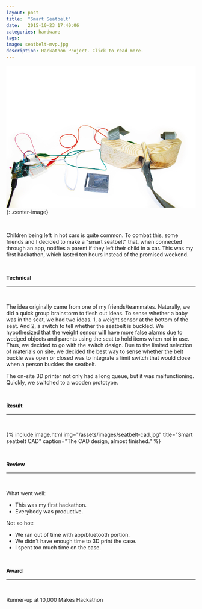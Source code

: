 ```yaml
---
layout: post
title:  "Smart Seatbelt"
date:   2015-10-23 17:40:06
categories: hardware
tags:
image: seatbelt-mvp.jpg
description: Hackathon Project. Click to read more.
---
```

![smart seatbelt](/assets/images/seatbelt-mvp.jpg "Our finished design. We switched midway from a 3D printed case to a wooden one."){: .center-image}

<br>

Children being left in hot cars is quite common. To combat this, some friends and I decided to make a "smart seatbelt" that, when connected through an app, notifies a parent if they left their child in a car. This was my first hackathon, which lasted ten hours instead of the promised weekend.

<br>

**Technical** 

---

<br>

The idea originally came from one of my friends/teammates. Naturally, we did a quick group brainstorm to flesh out ideas. To sense whether a baby was in the seat, we had two ideas. 1, a weight sensor at the bottom of the seat. And 2, a switch to tell whether the seatbelt is buckled. We hypothesized that the weight sensor will have more false alarms due to wedged objects and parents using the seat to hold items when not in use. Thus, we decided to go with the switch design. Due to the limited selection of materials on site, we decided the best way to sense whether the belt buckle was open or closed was to integrate a limit switch that would close when a person buckles the seatbelt. 

The on-site 3D printer not only had a long queue, but it was malfunctioning. Quickly, we switched to a wooden prototype. 

<br>

**Result**

---

<br>

{% include image.html
            img="/assets/images/seatbelt-cad.jpg"
            title="Smart seatbelt CAD"
            caption="The CAD design, almost finished." %}

<br>

**Review**

---

<br>

What went well:

- This was my first hackathon.
- Everybody was productive.

Not so hot:

- We ran out of time with app/bluetooth portion.
- We didn't have enough time to 3D print the case.
- I spent too much time on the case.

<br>

**Award** 

---

<br>

Runner-up at 10,000 Makes Hackathon

<br>